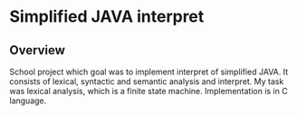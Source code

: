 # Simplified JAVA interpret
## Overview

School project which goal was to implement interpret of simplified JAVA. It consists of lexical, syntactic and semantic analysis and interpret. My task was lexical analysis, which is a finite state machine. Implementation is in C language.